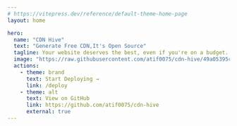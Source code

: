 ```yaml
---
# https://vitepress.dev/reference/default-theme-home-page
layout: home

hero:
  name: "CDN Hive"
  text: "Generate Free CDN,It's Open Source"
  tagline: Your website deserves the best, even if you're on a budget. You can host your CSS, JS files for free. It's Open Source.
  image: "https://raw.githubusercontent.com/atif0075/cdn-hive/49a05395cce27d6c6e586a8522b51dc111ff525b/public/logo.svg"
  actions:
    - theme: brand
      text: Start Deploying →
      link: /deploy
    - theme: alt
      text: View on GitHub
      link: https://github.com/atif0075/cdn-hive
      external: true
---
```


<script setup>
import { VPTeamMembers } from 'vitepress/theme'
const members = [
  {
    avatar: 'https://www.github.com/atif0075.png',
    name: 'M Atif',
    title: 'Creator',
    links: [
      { icon: 'github', link: 'https://github.com/atif0075' },
      { icon: 'linkedin', link: 'https://www.linkedin.com/in/atif0075/' }
    ]
  },
  
]
</script>

<VPTeamMembers size="small" :members="members" />
